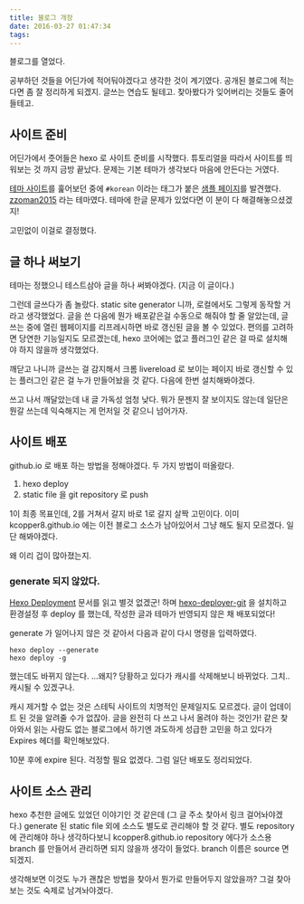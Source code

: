 ```yaml
---
title: 블로그 개장
date: 2016-03-27 01:47:34
tags:
---
```


블로그를 열었다.

공부하던 것들을 어딘가에 적어둬야겠다고 생각한 것이 계기였다. 공개된 블로그에 적는다면
좀 잘 정리하게 되겠지. 글쓰는 연습도 될테고. 찾아봤다가 잊어버리는 것들도 줄어들테고.

## 사이트 준비
어딘가에서 줏어들은 hexo 로 사이트 준비를 시작했다. 튜토리얼을 따라서 사이트를 띄워보는 것 까지 금방 끝났다. 문제는 기본 테마가 생각보다 마음에 안든다는 거였다.

[테마 사이트](https://hexo.io/themes/)를 훑어보던 중에 ```#korean``` 이라는 태그가 붙은 [샘플 페이지](http://dev.zzoman.com/)를 발견했다. [zzoman2015](https://github.com/reumia/hexo-theme-zzoman2015) 라는 테마였다. 테마에 한글 문제가 있었다면 이 분이 다 해결해놓으셨겠지!

고민없이 이걸로 결정했다.

## 글 하나 써보기

테마는 정했으니 테스트삼아 글을 하나 써봐야겠다. (지금 이 글이다.)

그런데 글쓰다가 좀 놀랐다. static site generator 니까, 로컬에서도 그렇게 동작할 거라고 생각했었다. 글을 쓴 다음에 뭔가 배포같은걸 수동으로 해줘야 할 줄 알았는데, 글쓰는 중에 열린 웹페이지를 리프레시하면 바로 갱신된 글을 볼 수 있었다. 편의를 고려하면 당연한 기능일지도 모르겠는데, hexo 코어에는 없고 플러그인 같은 걸 따로 설치해야 하지 않을까 생각했었다.

깨닫고 나니까 글쓰는 걸 감지해서 크롬 livereload 로 보이는 페이지 바로 갱신할 수 있는 플러그인 같은 걸 누가 만들어놨을 것 같다. 다음에 한번 설치해봐야겠다.

쓰고 나서 깨달았는데 내 글 가독성 엄청 낮다. 뭐가 문젠지 잘 보이지도 않는데 일단은 뭔갈 쓰는데 익숙해지는 게 먼저일 것 같으니 넘어가자.

## 사이트 배포
github.io 로 배포 하는 방법을 정해야겠다. 두 가지 방법이 떠올랐다.

1. hexo deploy
2. static file 을 git repository 로 push

1이 최종 목표인데, 2를 거쳐서 갈지 바로 1로 갈지 살짝 고민이다. 이미 kcopper8.github.io 에는 이전 블로그 소스가 남아있어서 그냥 해도 될지 모르겠다. 일단 해봐야겠다.

왜 이리 겁이 많아졌는지.

### generate 되지 않았다.
[Hexo Deployment](https://hexo.io/docs/deployment.html) 문서를 읽고 별것 없겠군! 하며 [hexo-deployer-git](https://github.com/hexojs/hexo-deployer-git) 을 설치하고 환경설정 후 deploy 를 했는데, 작성한 글과 테마가 반영되지 않은 채 배포되었다!

generate 가 일어나지 않은 것 같아서 다음과 같이 다시 명령을 입력하였다.

```
hexo deploy --generate
hexo deploy -g
```

했는데도 바뀌지 않는다. ...왜지? 당황하고 있다가 캐시를 삭제해보니 바뀌었다. 그치.. 캐시될 수 있겠구나.

캐시 제거할 수 없는 것은 스테틱 사이트의 치명적인 문제일지도 모르겠다. 글이 업데이트 된 것을 알려줄 수가 없잖아. 글을 완전히 다 쓰고 나서 올려야 하는 것인가! 같은 찾아와서 읽는 사람도 없는 블로그에서 하기엔 과도하게 성급한 고민을 하고 있다가 Expires 헤더를 확인해보았다.

10분 후에 expire 된다. 걱정할 필요 없겠다. 그럼 일단 배포도 정리되었다.

## 사이트 소스 관리

hexo 추천한 글에도 있었던 이야기인 것 같은데 (그 글 주소 찾아서 링크 걸어놔야겠다.) generate 된 static file 외에 소스도 별도로 관리해야 할 것 같다. 별도 repository 에 관리해야 하나 생각하다보니 kcopper8.github.io repository 에다가 소스용 branch 를 만들어서 관리하면 되지 않을까 생각이 들었다. branch 이름은 source 면 되겠지.

생각해보면 이것도 누가 괜찮은 방법을 찾아서 뭔가로 만들어두지 않았을까? 그걸 찾아보는 것도 숙제로 남겨놔야겠다.
